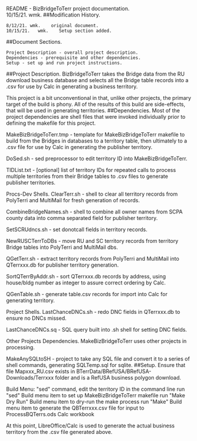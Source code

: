 README - BizBridgeToTerr project documentation.<br>
	10/15/21.	wmk.
##Modification History.
<pre><code>8/12/21.	wmk.	original document.
10/15/21.	wmk.	Setup section added.
</code></pre>
##Document Sections.
<pre><code>Project Description - overall project description.
Dependencies - prerequisite and other dependencies.
Setup - set up and run project instructions.
</code></pre>
##Project Description.
BizBridgeToTerr takes the Bridge data from the RU download business
database and selects all the Bridge table records into a .csv for use by
Calc in generating a business territory.

This project is a bit unconventional in that, unlike other projects, the
primary target of the build is phony. All of the results of this build
are side-effects, that will be used in generating territories.
##Dependencies.
Most of the project dependencies are shell files that were invoked
individually prior to defining the makefile for this project.

MakeBizBridgeToTerr.tmp - template for MakeBizBridgeToTerr makefile to build
   from the Bridges in databases to a territory table, then ultimately
   to a .csv file for use by Calc in generating the publisher territory.

DoSed.sh - sed preprocessor to edit territory ID into MakeBizBridgeToTerr.

TIDList.txt - [optional] list of territory IDs for repeated calls to
   process multiple territories from their Bridge tables to .csv files
   to generate publisher territories.

Procs-Dev Shells.
ClearTerr.sh - shell to clear all territory records from PolyTerri and
   MultiMail for fresh generation of records.

CombineBridgeNames.sh - shell to combine all owner names from SCPA county
   data into comma separated field for publisher territory.

SetSCRUdncs.sh - set donotcall fields in territory records.

NewRUSCTerrToDBs - move RU and SC territory records from territory Bridge
   tables into PolyTerri and MultiMail dbs.

QGetTerr.sh - extract territory records from PolyTerri and MultiMail into
   QTerrxxx.db for publisher territory generation.

SortQTerrByAddr.sh - sort QTerrxxx.db records by address, using house/bldg
   number as integer to assure correct ordering by Calc.

QGenTable.sh - generate table.csv records for import into Calc for 
   generating territory.

Project Shells.
LastChanceDNCs.sh - redo DNC fields in QTerrxxx.db to ensure no DNCs missed.

LastChanceDNCs.sq - SQL query built into .sh shell for setting DNC fields.

Other Projects Dependencies.
MakeBizBridgeToTerr uses other projects in processing.

MakeAnySQLtoSH - project to take any SQL file and convert it to a series
   of shell commands, generating SQLTemp.sql for sqlite.
##Setup.
Ensure that file Mapxxx_RU.csv exists in BTerrData/BRefUSA/BRefUSA-Downloads/Terrxxx
 folder and is a RefUSA business polygon download.
 
 Build Menu: "sed" command, edit the territory ID in the command line
	run "sed" Build menu item to set up MakeBizBridgeToTerr makefile
	run "Make Dry Run" Build menu item to dry-run the make process
	run "Make" Build menu item to generate the QBTerrxxx.csv file for
	 input to ProcessBQTerrs.ods Calc workbook

At this point, LibreOffice/Calc is used to generate the actual business
territory from the .csv file generated above.
 
